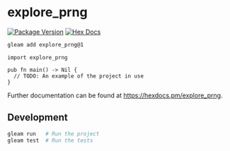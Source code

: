 # explore_prng

[![Package Version](https://img.shields.io/hexpm/v/explore_prng)](https://hex.pm/packages/explore_prng)
[![Hex Docs](https://img.shields.io/badge/hex-docs-ffaff3)](https://hexdocs.pm/explore_prng/)

```sh
gleam add explore_prng@1
```
```gleam
import explore_prng

pub fn main() -> Nil {
  // TODO: An example of the project in use
}
```

Further documentation can be found at <https://hexdocs.pm/explore_prng>.

## Development

```sh
gleam run   # Run the project
gleam test  # Run the tests
```
